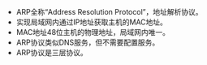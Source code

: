- ARP全称“Address Resolution Protocol”，地址解析协议。
- 实现局域网内通过IP地址获取主机的MAC地址。
- MAC地址48位主机的物理地址，局域网内唯一。
- ARP协议类似DNS服务，但不需要配置服务。
- ARP协议是三层协议。